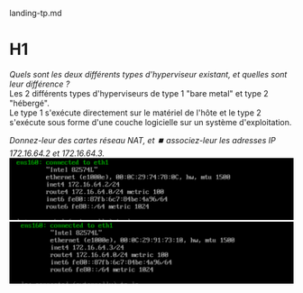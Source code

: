 landing-tp.md

# H1 

*Quels sont les deux différents types d'hyperviseur existant, et quelles sont leur différence ?*  
Les 2 différents types d'hyperviseurs de type 1 "bare metal" et type 2 "hébergé".  
Le type 1 s'exécute directement sur le matériel de l'hôte et le type 2 s'exécute sous forme d'une couche logicielle sur un système d'exploitation.  


*Donnez-leur des cartes réseau NAT, et ⏹️ associez-leur les adresses IP 172.16.64.2 et 172.16.64.3.*  
![screen1](landing-vm1.png)
![screen1](landing-vm2.png)
 